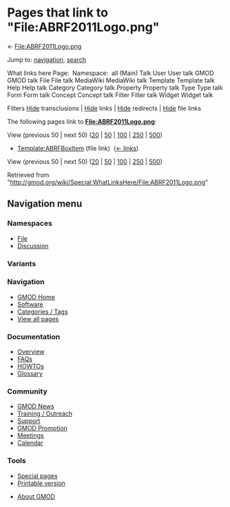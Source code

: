<div id="mw-page-base" class="noprint">

</div>

<div id="mw-head-base" class="noprint">

</div>

<div id="content" class="mw-body" role="main">

<span id="top"></span>

<div id="mw-js-message" style="display:none;">

</div>



# <span dir="auto">Pages that link to "File:ABRF2011Logo.png"</span>

<div id="bodyContent">

<div id="contentSub">

←
[File:ABRF2011Logo.png](/wiki/File:ABRF2011Logo.png "File:ABRF2011Logo.png")

</div>

<div id="jump-to-nav" class="mw-jump">

Jump to: [navigation](#mw-navigation), [search](#p-search)

</div>

<div id="mw-content-text">

What links here Page:  Namespace:  all (Main) Talk User User talk GMOD
GMOD talk File File talk MediaWiki MediaWiki talk Template Template talk
Help Help talk Category Category talk Property Property talk Type Type
talk Form Form talk Concept Concept talk Filter Filter talk Widget
Widget talk

Filters
[Hide](/mediawiki/index.php?title=Special:WhatLinksHere/File:ABRF2011Logo.png&hidetrans=1 "Special:WhatLinksHere/File:ABRF2011Logo.png")
transclusions \|
[Hide](/mediawiki/index.php?title=Special:WhatLinksHere/File:ABRF2011Logo.png&hidelinks=1 "Special:WhatLinksHere/File:ABRF2011Logo.png")
links \|
[Hide](/mediawiki/index.php?title=Special:WhatLinksHere/File:ABRF2011Logo.png&hideredirs=1 "Special:WhatLinksHere/File:ABRF2011Logo.png")
redirects \|
[Hide](/mediawiki/index.php?title=Special:WhatLinksHere/File:ABRF2011Logo.png&hideimages=1 "Special:WhatLinksHere/File:ABRF2011Logo.png")
file links

The following pages link to
**[File:ABRF2011Logo.png](/wiki/File:ABRF2011Logo.png "File:ABRF2011Logo.png")**:

View (previous 50 \| next 50)
([20](/mediawiki/index.php?title=Special:WhatLinksHere/File:ABRF2011Logo.png&limit=20 "Special:WhatLinksHere/File:ABRF2011Logo.png")
\|
[50](/mediawiki/index.php?title=Special:WhatLinksHere/File:ABRF2011Logo.png&limit=50 "Special:WhatLinksHere/File:ABRF2011Logo.png")
\|
[100](/mediawiki/index.php?title=Special:WhatLinksHere/File:ABRF2011Logo.png&limit=100 "Special:WhatLinksHere/File:ABRF2011Logo.png")
\|
[250](/mediawiki/index.php?title=Special:WhatLinksHere/File:ABRF2011Logo.png&limit=250 "Special:WhatLinksHere/File:ABRF2011Logo.png")
\|
[500](/mediawiki/index.php?title=Special:WhatLinksHere/File:ABRF2011Logo.png&limit=500 "Special:WhatLinksHere/File:ABRF2011Logo.png"))

- [Template:ABRFBoxItem](/wiki/Template:ABRFBoxItem "Template:ABRFBoxItem")
  (file link) ‎ <span class="mw-whatlinkshere-tools">([←
  links](/mediawiki/index.php?title=Special:WhatLinksHere&target=Template%3AABRFBoxItem "Special:WhatLinksHere"))</span>

View (previous 50 \| next 50)
([20](/mediawiki/index.php?title=Special:WhatLinksHere/File:ABRF2011Logo.png&limit=20 "Special:WhatLinksHere/File:ABRF2011Logo.png")
\|
[50](/mediawiki/index.php?title=Special:WhatLinksHere/File:ABRF2011Logo.png&limit=50 "Special:WhatLinksHere/File:ABRF2011Logo.png")
\|
[100](/mediawiki/index.php?title=Special:WhatLinksHere/File:ABRF2011Logo.png&limit=100 "Special:WhatLinksHere/File:ABRF2011Logo.png")
\|
[250](/mediawiki/index.php?title=Special:WhatLinksHere/File:ABRF2011Logo.png&limit=250 "Special:WhatLinksHere/File:ABRF2011Logo.png")
\|
[500](/mediawiki/index.php?title=Special:WhatLinksHere/File:ABRF2011Logo.png&limit=500 "Special:WhatLinksHere/File:ABRF2011Logo.png"))

</div>

<div class="printfooter">

Retrieved from
"<http://gmod.org/wiki/Special:WhatLinksHere/File:ABRF2011Logo.png>"

</div>

<div id="catlinks" class="catlinks catlinks-allhidden">

</div>

<div class="visualClear">

</div>

</div>

</div>

<div id="mw-navigation">

## Navigation menu

<div id="mw-head">



<div id="left-navigation">

<div id="p-namespaces" class="vectorTabs" role="navigation"
aria-labelledby="p-namespaces-label">

### Namespaces

- <span id="ca-nstab-image"><a href="/wiki/File:ABRF2011Logo.png" accesskey="c"
  title="View the file page [c]">File</a></span>
- <span id="ca-talk"><a
  href="/mediawiki/index.php?title=File_talk:ABRF2011Logo.png&amp;action=edit&amp;redlink=1"
  accesskey="t"
  title="Discussion about the content page [t]">Discussion</a></span>

</div>

<div id="p-variants" class="vectorMenu emptyPortlet" role="navigation"
aria-labelledby="p-variants-label">

### 

### Variants[](#)

<div class="menu">

</div>

</div>

</div>





</div>

</div>

</div>

<div id="mw-panel">

<div id="p-logo" role="banner">

<a href="/wiki/Main_Page"
style="background-image: url(http://gmod.org/images/GMOD-cogs.png);"
title="Visit the main page"></a>

</div>

<div id="p-Navigation" class="portal" role="navigation"
aria-labelledby="p-Navigation-label">

### Navigation

<div class="body">

- <span id="n-GMOD-Home">[GMOD Home](/wiki/Main_Page)</span>
- <span id="n-Software">[Software](/wiki/GMOD_Components)</span>
- <span id="n-Categories-.2F-Tags">[Categories /
  Tags](/wiki/Categories)</span>
- <span id="n-View-all-pages">[View all
  pages](/wiki/Special:AllPages)</span>

</div>

</div>

<div id="p-Documentation" class="portal" role="navigation"
aria-labelledby="p-Documentation-label">

### Documentation

<div class="body">

- <span id="n-Overview">[Overview](/wiki/Overview)</span>
- <span id="n-FAQs">[FAQs](/wiki/Category:FAQ)</span>
- <span id="n-HOWTOs">[HOWTOs](/wiki/Category:HOWTO)</span>
- <span id="n-Glossary">[Glossary](/wiki/Glossary)</span>

</div>

</div>

<div id="p-Community" class="portal" role="navigation"
aria-labelledby="p-Community-label">

### Community

<div class="body">

- <span id="n-GMOD-News">[GMOD News](/wiki/GMOD_News)</span>
- <span id="n-Training-.2F-Outreach">[Training /
  Outreach](/wiki/Training_and_Outreach)</span>
- <span id="n-Support">[Support](/wiki/Support)</span>
- <span id="n-GMOD-Promotion">[GMOD
  Promotion](/wiki/GMOD_Promotion)</span>
- <span id="n-Meetings">[Meetings](/wiki/Meetings)</span>
- <span id="n-Calendar">[Calendar](/wiki/Calendar)</span>

</div>

</div>

<div id="p-tb" class="portal" role="navigation"
aria-labelledby="p-tb-label">

### Tools

<div class="body">

- <span id="t-specialpages"><a href="/wiki/Special:SpecialPages" accesskey="q"
  title="A list of all special pages [q]">Special pages</a></span>
- <span id="t-print"><a
  href="/mediawiki/index.php?title=Special:WhatLinksHere/File:ABRF2011Logo.png&amp;printable=yes"
  rel="alternate" accesskey="p"
  title="Printable version of this page [p]">Printable version</a></span>

</div>

</div>

</div>

</div>

<div id="footer" role="contentinfo">

- <span id="footer-places-about">[About
  GMOD](/wiki/GMOD:About "GMOD:About")</span>

<!-- -->






</div>
